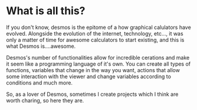 # What is all this?

If you don't know, desmos is the epitome of a how graphical calulators have evolved. Alongside the evolution of the internet, technology, etc..., it was only a matter of time for awesome calculators to start existing, and this is what Desmos is....awesome. 

Desmos's number of functionalities allow for incredible cerations and make it seem like a programming language of it's own. You can create all types of functions, variables that change in the way you want, actions that allow some interaction with the viewer and change variables according to conditions and much more.

So, as a lover of Desmos, sometimes I create projects which I think are worth charing, so here they are.
